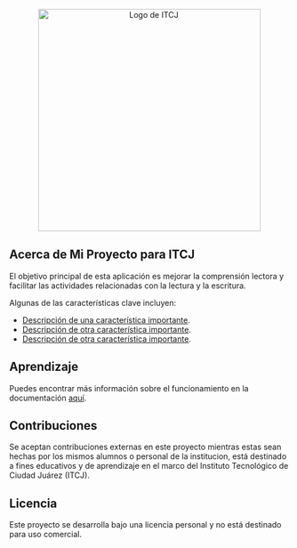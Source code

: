 <p align="center"><img src="https://www.utcj.edu.mx/CIESPN/PublishingImages/Estructura/ITCJ.png" width="400" alt="Logo de ITCJ"></p>

## Acerca de Mi Proyecto para ITCJ

El objetivo principal de esta aplicación es mejorar la comprensión lectora y facilitar las actividades relacionadas con la lectura y la escritura.

Algunas de las características clave incluyen:

- [Descripción de una característica importante](URL_DE_DOCUMENTACION_DE_CARACTERISTICA).
- [Descripción de otra característica importante](URL_DE_DOCUMENTACION_DE_CARACTERISTICA).
- [Descripción de otra característica importante](URL_DE_DOCUMENTACION_DE_CARACTERISTICA).


## Aprendizaje

Puedes encontrar más información sobre el funcionamiento en la documentación [aquí](URL_DE_DOCUMENTACION). 

## Contribuciones

Se aceptan contribuciones externas en este proyecto mientras estas sean hechas por los mismos alumnos o personal de la institucion, está destinado a fines educativos y de aprendizaje en el marco del Instituto Tecnológico de Ciudad Juárez (ITCJ).

## Licencia

Este proyecto se desarrolla bajo una licencia personal y no está destinado para uso comercial.
